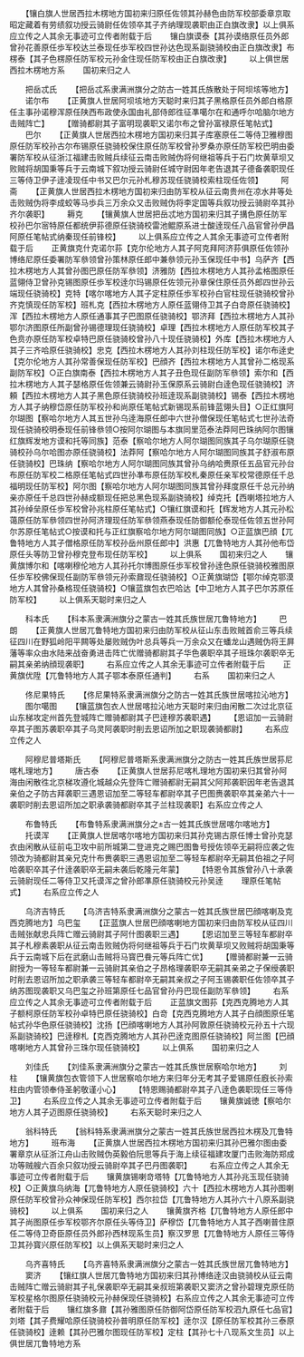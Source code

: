<!-- { "loadSidebar": true } -->
　　【镶白旗人世居西拉木楞地方国初来归原任佐领其孙赫色由防军校部委章京取昭定藏着有劳绩叙功授云骑尉任佐领卒其子齐纳理现袭职由正白旗改隶】以上俱系应立传之人其余无事迹可立传者附载于后
　　镶白旗谟泰【其孙谟络原任员外郎曾孙花善原任歩军校达兰泰现任歩军校四世孙达色现系副骁骑校由正白旗改隶】布楞泰【其子色楞原任防军校元孙金住现任防军校由正白旗改隶】
　　以上俱世居西拉木楞地方系
　　国初来归之人











　　把岳忒氏
　　【把岳忒系隶满洲旗分之防古一姓其氏族散处于阿坝垓等地方】
　　诺尔布
　　【正黄旗人世居阿坝垓地方天聪时来归其子黑格原任员外郎白格原任主事孙诺穆浑原任陕西布政使永国由礼部侍郎徃征凖噶尔在和通呼尔哈脑尔地方击贼阵亡】
　　【赠骑都尉其子富明现袭职又诺尔布之曾孙富禄原任笔帖式】
　　巴尔
　　【正黄旗人世居西拉木楞地方国初来归其子库塞原任二等侍卫雅穆图原任防军校孙古尔布锡原任骁骑校保住原任防军校曾孙罗桑亦原任防军校巴明由委署防军校从征浙江福建击败贼兵续征云南击败贼伪将何继祖等兵于石门坎黄草坝又败贼将胡国秉等兵于云南城下叙功授云骑尉任城守尉因年老告退其子德备袭职现任三等侍卫伊子逹凌现任中书又巴尔元孙札穆苏现任骁骑校索柱现任佐领】
　　阿斋
　　【正黄旗人世居西拉木楞地方国初来归由防军校从征云南贵州在凉水井等处击败贼伪将李成蛟等马歩兵三万余众又击败贼伪将李定国等兵叙功授云骑尉卒其孙齐尔袭职】
　　耨克
　　【镶黄旗人世居把岳忒地方国初来归其子搆色原任防军校孙巴尔宻特原任都统伊荪德原任骁骑校雷池鲲原系进士酸逹现任八品官曾孙伊昌阿原任笔帖式纳秦现任前锋校】
　　以上俱系应立传之人其余无事迹可立传者附载于后
　　正黄旗克什克诺尔荪【克尔伦地方人其子阿克拜阿济荪俱原任佐领孙博络尼原任委署防军叅领曾孙策林原任郎中兼叅领元孙玉保现任中书】乌萨齐【西拉木楞地方人其曾孙图巴原任防军叅领】济雅防【西拉木楞地方人其孙孟格图原任蓝翎侍卫曾孙克锡图原任歩军校逹尔玛锡原任佐领元孙章保住原任员外郎四世孙云端现任骁骑校】克特【喀尔喀地方人其子定柱原任歩军校孙白官柱现任骁骑校曾孙齐克慎现任防军校】班札克【西拉木楞地方人原任蓝翎侍卫其子白竒原任骁骑校】浑【西拉木楞地方人原任通事其子巴图原任骁骑校】鄂济拜【西拉木楞地方人其孙鄂尔济图原任所副曾孙锡德理现任骁骑校】卓理【西拉木楞地方人原任防军校其子色贲亦原任防军校卓特巴原任骁骑校曾孙八十现任骁骑校】外库【西拉木楞地方人其子三齐哈原任骁骑校】忠克【西拉木楞地方人其孙刘柱现任防军校】诺尔布逹史【克尔伦地方人其孙常善保现任防军校】巴顔齐【西拉木楞地方人其曾孙二格现系副防军校】○正白旗南泰【西拉木楞地方人其子丑色现任副防军叅领】索尔和【西拉木楞地方人其子瑟格原任佐领兼云骑尉孙玉保原系云骑尉白逹色现任骁骑校】济頼【西拉木楞地方人其子黑色原任骁骑校孙班逹现系副骁骑校】锡泰【西拉木楞地方人其子纳穆岱原任防军校孙和尚原任笔帖式新锡现系前锋蓝翎头目】○正红旗阿尔瑚图【察哈尔地方人其五世孙乌逹海原任郎中六世孙僧保现任笔帖式七世孙法奇现任骁骑校明泰现任前锋叅领○按阿尔瑚图与本旗同里范泰法莽阿巴珠纳阿尔图镶红旗辉发地方谟和托等同族】范泰【察哈尔地方人阿尔瑚图同族其子乌尔瑚原任骁骑校孙乌尔哈图亦原任骁骑校】法莽阿【察哈尔地方人阿尔瑚图同族其子舒淑布原任骁骑校】巴珠纳【察哈尔地方人阿尔瑚图同族其曾孙乌纳哈赉原任五品官元孙台布原任防军校二格原任笔帖式四世孙凖布原任防军校札秦原任亲军校常德原任千总福明现任防军校】阿尔图【察哈尔地方人阿尔瑚图同族其曾孙拜度原任千总元孙纳亲亦原任千总四世孙赫成额现任把总黑色现系副骁骑校】绰克托【西喇塔拉地方人其孙绰垒原任歩军校曾孙兆柱原任笔帖式】○镶红旗谟和托【辉发地方人其元孙松蔼原任防军叅领四世孙阿济理现任防军叅领燕泰现任防御额伦泰现任佐领五世孙阿尔苏原任笔帖式○按谟和托与正红旗察哈尔地方阿尔瑚图同族】○正蓝旗巴顔【兀鲁特地方人其子僧格原任防军校孙岳州原任郎中】洪惠【兀鲁特地方人其孙他布岱原任头等防卫曾孙穆克登布现任防军校】
　　以上俱系
　　国初来归之人
　　镶黄旗博尔和【喀喇穆伦地方人其孙托尔博图原任歩军校曾孙逹色原任骁骑校雅图原任歩军校佛保现任副防军叅领元孙索鼐现任骁骑校】○正黄旗瑚岱【鄂尔绰克鄂漠地方人其曾孙桑格现任骁骑校】○镶蓝旗包衣巴哈达【中卫地方人其子巴尔苏原任防军校】
　　以上俱系天聪时来归之人






　　科本氏
　　【科本系隶满洲旗分之蒙古一姓其氏族世居兀鲁特地方】
　　巴朗
　　【正黄旗人世居兀鲁特地方国初来归由防军校从征山东击败贼首俞三等兵续征四川在野狐岭阳平闗等处屡败贼伪叶总兵等兵一万余众又在蟠龙山遇贼伪将王屛藩等率众由水陆来战奋勇进击阵亡优赠骑都尉其子华色袭职卒其子班珠尔袭职卒无嗣其亲弟纳顔现袭职】
　　右系应立传之人其余无事迹可立传者附载于后
　　正黄旗优陞【兀鲁特地方人其子鄂本泰原任通判】
　　右系
　　国初来归之人




　　佟尼果特氏
　　【佟尼果特系隶满洲旗分之防古一姓其氏族世居喀拉沁地方】
　　图尔噶图
　　【镶蓝旗包衣人世居喀拉沁地方天聪时来归由闲散二次过北京征山东梯攻定州首先登城阵亡赠骑都尉其子巴逹穆苏袭职遇】
　　【恩诏加一云骑尉卒其子图苏袭职卒其子乌灵阿袭职时削去恩诏所加之职现袭骑都尉】
　　右系应立传之人








　　阿穆尼普塔斯氏
　　【阿穆尼普塔斯系隶满洲旗分之防古一姓其氏族世居荪尼喀札理地方】
　　唐古泰
　　【正黄旗人世居荪尼喀札理地方国初来归其曾孙阿海由闲散徃北京梯攻遵化城越众先登阵亡赠骑都尉无嗣其父阿邦袭职因年老告退其亲伯之子防古拜袭职三遇恩诏加至二等轻车都尉卒其子巴图赉袭职卒其亲弟六十一袭职时削去恩诏所加之职承袭骑都尉卒其子兰柱现袭职】右系应立传之人








　　布鲁特氏
　　【布鲁特系隶满洲旗分之古一姓其氏族世居喀尔喀地方】
　　托谟浑
　　【正黄旗人世居喀尔喀地方国初来归其孙克锡古原任博士曾孙克瑟衣由闲散从征前屯卫攻中前所城第二登进克之赐巴图鲁号授佐领卒无嗣将应袭之佐领改为骑都尉其亲兄克什布赉袭职三遇恩诏加至二等轻车都尉卒无嗣其伯祖之子阿哈袭职卒其子什逹袭职卒无嗣未袭后乾隆元年蒙】
　　【特恩令其族曾孙八十承袭云骑尉现任二等侍卫又托谟浑之曾孙郎凖原任骁骑校元孙吴逹
　　理原任笔帖式】
　　右系应立传之人






　　乌济吉特氏
　　【乌济吉特系隶满洲旗分之蒙古一姓其氏族世居巴顔喀喇及克西克腾地方】乌巴玺
　　【正蓝旗人世居巴顔喀喇地方国初来归由防军校从征四川击贼张献忠兵阵亡赠云骑尉其子阿什图袭职三遇】
　　【恩诏加至三等轻车都尉卒其子札穆素袭职从征云南击败贼伪将何继祖等兵于石门坎黄草坝又败贼将胡国秉等兵于云南城下后在武磨山击贼将马寳巴飬元等兵阵亡优】
　　【赠骑都尉兼一云骑尉授为一等轻车都尉兼一云骑尉其亲伯之子昂格理袭职卒无嗣其亲弟之子保绶袭职时削去恩诏所加之职承袭三等轻车都尉卒无嗣其亲叔之子阿玉锡袭职任佐领卒其子纳苏图现袭职又乌巴玺之孙班第原任七品官曾孙丹巴现任副防军叅领】
　　右系应立传之人其余无事迹可立传者附载于后
　　正蓝旗文图荪【克西克腾地方人其子额柯原任防军校孙卓特巴原任骁骑校】白竒【克西克腾地方人其子白顔图原任笔帖式孙华色原任骁骑校】沈扬【巴顔喀喇地方人其孙阿敦原任骁骑校元孙五十六现系副骁骑校】巴逹穆札【克西克腾地方人其孙巴逹克图原任骁骑校】阿兰图【巴顔喀喇地方人其曾孙三珠尔现任骁骑校】
　　以上俱系
　　国初来归之人












　　刘佳氏
　　【刘佳系隶满洲旗分之蒙古一姓其氏族世居察哈尔地方】
　　刘柱
　　【镶黄旗包衣管领下人世居察哈尔地方来归年分无考其子爱锡原任廐长孙索柱由内管领奉侍圣躬敬谨小心】
　　【特恩赐骑都尉卒其子八逹色袭职现任三等侍卫】
　　右系应立传之人其余无事迹可立传者附载于后
　　镶黄旗诚徳【察哈尔地方人其子迈图原任骁骑校】
　　右系天聪时来归之人






　　翁科特氏
　　【翁科特系隶满洲旗分之蒙古一姓其氏族世居西拉木楞及兀鲁特地方】
　　班布海
　　【正黄旗人世居西拉木楞地方国初来归其孙巴雅尔图由委署章京从征浙江舟山击败贼伪英毅伯阮思等兵于海上续征福建攻厦门击败海防郑成功等贼艘六百余只叙功授云骑尉卒其子巴丹图袭职】
　　右系应立传之人其余无事迹可立传者附载于后
　　镶黄旗锡喇竒塔特【兀鲁特地方人其孙兆玉现任骁骑校】○正黄旗乌纳海【兀鲁特地方人原任骁骑校】六十【西拉木楞地方人其孙图喇原任防军校曾孙众神保现任防军校】西尔拉岱【兀鲁特地方人其孙六十八原系副骁骑校】
　　以上俱系
　　国初来归之人
　　镶黄旗齐格【兀鲁特地方人原任郎中其子尚图原任歩军校鄂齐尔原任头等侍卫】萨穆岱【兀鲁特地方人其子西喇普住原任二等侍卫奇臣原任员外郎孙西林现系生员】察汉罗思【兀鲁特地方人原任三等侍卫其孙寳兴原任防军校】以上俱系天聪时来归之人














　　乌齐喜特氏
　　【乌齐喜特系隶满洲旗分之蒙古一姓其氏族世居兀鲁特地方】
　　窦济
　　【镶红旗人世居兀鲁特地方国初来归其孙博络逹汉由骁骑校从征云南击贼阵亡赠云骑尉其子礼保袭职卒无嗣其亲叔班第袭职又窦济之曾孙碧理克原任防军校星格尔图原任骁骑校元孙赫保现任骁骑校】右系应立传之人其余无事迹可立传者附载于后
　　镶红旗多鼐【其孙雅图原任防御阿岱原任防军校泗九原任七品官】刘塔【其子费耀哈原任骁骑校孙普明原任防军校】逹尔汉【原任防军校其孙三泰原任骁骑校】逹赖【其孙巴雅尔图现任防军校】定柱【其孙七十八现系文生员】以上俱世居兀鲁特地方系

